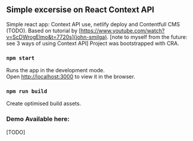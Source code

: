 ## Simple excersise on React Context API

Simple react app: Context API use, netlify deploy and Contentfull CMS (TODO). 
Based on tutorial by [https://www.youtube.com/watch?v=ScDWrogElmo&t=7720s](john-smilga).
[note to myself from the future: see 3 ways of using Context API]
Project was bootstrapped with CRA. 

### `npm start`

Runs the app in the development mode.<br>
Open [http://localhost:3000](http://localhost:3000) to view it in the browser.

### `npm run build`

Create optimised build assets.

### Demo Available here:
[TODO]